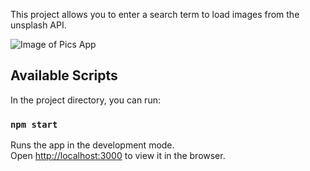 This project allows you to enter a search term to load images from the unsplash API.

![Image of Pics App](https://i.ibb.co/vqk8FgS/Pics-App.png)

## Available Scripts

In the project directory, you can run:

### `npm start`

Runs the app in the development mode.<br />
Open [http://localhost:3000](http://localhost:3000) to view it in the browser.
